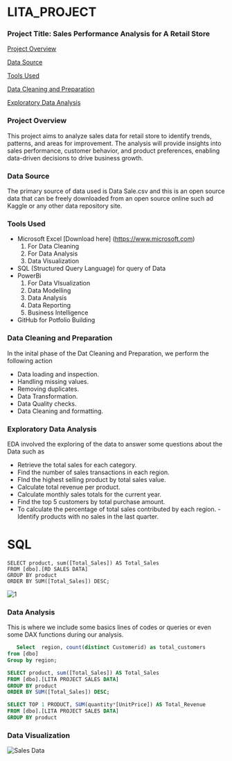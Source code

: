 # LITA_PROJECT

### Project Title: Sales Performance Analysis for A Retail Store

[Project Overview](project_overview) 

 [Data Source](data_source)

 [Tools Used](tools_used)

[Data Cleaning and Preparation](data_cleaning_and_preparation)

[Exploratory Data Analysis](exploratory_data_analysis)

### Project Overview 

This project aims to analyze sales data for retail store to identify trends, patterns, and areas for improvement. The analysis will provide insights into sales performance, customer behavior, and product preferences, enabling data-driven decisions to drive business growth.

### Data Source

The primary source of data used is Data Sale.csv and this is an open source data that can be freely downloaded from an open source online such ad Kaggle or any other data repository site.

### Tools Used

- Microsoft Excel [Download here] (https://www.microsoft.com)
  1. For Data Cleaning
  2. For Data Analysis
  3. Data Visualization
- SQL (Structured Query Language) for query of Data
- PowerBi
  1. For Data VIsualization
  2. Data Modelling
  3. Data Analysis
  4. Data Reporting
  5. Business Intelligence
- GitHub for Potfolio Building

### Data Cleaning and Preparation

  In the inital phase of the Dat Cleaning and Preparation, we perform the following action
  - Data loading and inspection.
  - Handling missing values.
  - Removing duplicates.
  - Data Transformation.
  - Data Quality checks.
  - Data Cleaning and formatting.

### Exploratory Data Analysis

  EDA involved the exploring of the data to answer some questions about the Data such as
  - Retrieve the total sales for each category.
  - Find the number of sales transactions in each region.
  - FInd the highest selling product by total sales value.
  - Calculate total revenue per product.
  - Calculate monthly sales totals for the current year.
  - Find the top 5 customers by total purchase amount.
  - To calculate the percentage of total sales contributed by each region.
  -Identify products with no sales in the last quarter.



# SQL

```
SELECT product, sum([Total_Sales]) AS Total_Sales
FROM [dbo].[RD SALES DATA]
GROUP BY product
ORDER BY SUM([Total_Sales]) DESC;
```


![1](https://github.com/user-attachments/assets/e7b8fca9-f7b3-405f-b0d1-433ad5c3a8b1)



   

   




### Data Analysis
  This is where we include some basics lines of codes or queries or even some DAX functions during our analysis.

  ```SQL
     Select  region, count(distinct Customerid) as total_customers 
from [dbo]
Group by region;

SELECT product, sum([Total_Sales]) AS Total_Sales
FROM [dbo].[LITA PROJECT SALES DATA]
GROUP BY product
ORDER BY SUM([Total_Sales]) DESC;

SELECT TOP 1 PRODUCT, SUM(quantity*[UnitPrice]) AS Total_Revenue
FROM [dbo].[LITA PROJECT SALES DATA]
GROUP BY product
```


### Data Visualization





![Sales Data](https://github.com/user-attachments/assets/f2a0c763-f0e5-433e-950f-a36179e38147)




